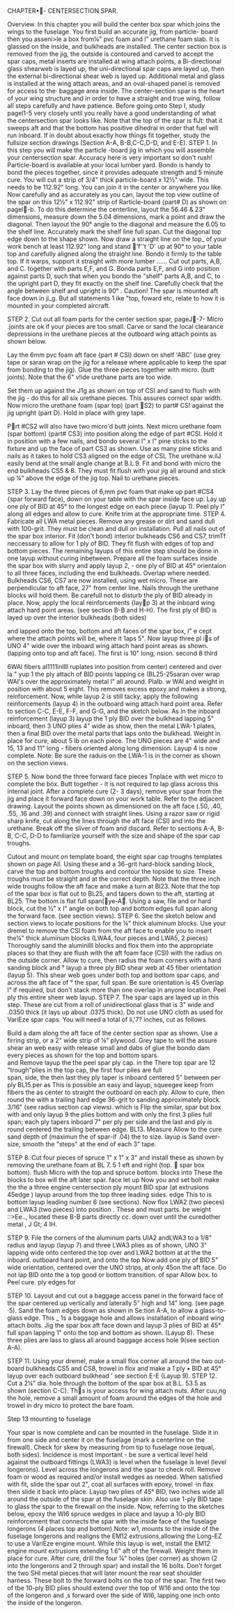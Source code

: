 CHAPTER•􀀟- CENTERSECTION SPAR. 

Overview. In this chapter you will build the 
center box spar which joins the wings to the fuselage. You first build an accurate jig, from particle-
board then you asseni>le a box from¼" pvc foam 
and l" urethane foam slab. It is glassed on the inside, and bulkheads are installed. The center section box is removed from the jig, the outside 
is contoured and carved to accept the spar caps, 
metal inserts are installed at wing attach points, 
a Bi-directional glass shearweb is layed up, the 
uni-directional spar caps are layed up, then the external bi-directional shear web is layed up. Additional metal and glass is installed at the 
wing attach areas, and an oval-shaped panel is 
removed for access to the· baggage area inside. 
The center-section spar is the heart of your wing structure and in order to have a straight and true wing, follow all steps carefully and have patience. Before going onto Step I, study pagel1-5 very closely until you really have a good understanding of what 
the centersection spar looks like. Note that the 
top of the spar is flJt: that it sweeps aft and 
that the bottom has positive dihedral in order 
that fuel will run inboard. If in doubt about 
exactly how things fit together, study the fullsize section drawings (Section A-A, B-B,C-C,D-D, and 
E-E).
STEP 1. In this step you will make the particle 
-board jig in which you will assemble your centersection spar. Accuracy here is very important so don't
rush! Particle-board is available at your local
lumber yard. Bondo is handy to bond the pieces together, since it provides adequate strength and 
5 minute cure. You will cut a strip of 3/4" thick particle-board x 12½" wide. This needs to be 112.92" long. You can join it in the center or anywhere
you like. Now carefully and as accurately as you
can, layout the top view outline of the spar on
this 12½" x 112.92" strip of Rarticle-board 
{part# D) as shown on pagel􀀴-b. To do this
determine the centerline, layout the 56.46 & 23" dimensions, measure down the 5.04 dimensions, mark 
a point and draw the diagonal. Then layout the
90° angle to the diagonal and measure the 6.05 
to the shelf line. Accurately mark the shelf line 
full span. Cut the diagonal top edge down to the shape shown. Now draw a straight line on the top_ 
of your work bench at least 112.92" 
long and stand 􀀅'f''t 'D' up at 90° to your table 
top and carefully aligned along the straight line. Bondo it firmly to the table top. If it warps, support it straight with more lumber ...... Cut out parts, A,B, and C. together with parts E,F, and G. Bonda parts E,F, and G into position against parts D, such that when you bondo the "shelf" parts A,B, and C, to the upright part D, they fit exactly on the shelf line. Carefully check that the angle between shelf and upright is 90° . Caution! The 
spar is mounted aft face down in ji_g. But all statements 1 ike "top, foward etc, relate to how 
it is mounted in your completed aircraft. 

STEP 2. Cut out all foam parts for the center section spar, pageJ􀁠-7- Micro .joints are ok if your pieces are too small. Carve or sand the local clearance depressions in the urethane pieces at 
the outboard wing attach points as shown below. 

Lay the 6mm pvc foam aft face {part # CSI) down on shelf 'ABC' (use grey tape or saran wrap on the jig for a release where applicable to keep the spar from bonding to the jig). Glue the three pieces together with micro. (butt joints). Note that the 6" v!ide urethane parts are too wide. 

Set them up against the J1g as shown on top of CSI and sand to flush with the jig - do this for all six urethane pieces. This assures correct spar width. Now micro the urethane foam {spar top) (part 􀁇S2) to part# CS! against the jig upright (part D). Hold in place with grey tape. 

P􀁊rt #CS2 will also have two micro'd butt joints. Next micro urethane foam (spar bottom) {part# 
CS3) into position along the edge of part #CSl. 
Hold it in position with a few nails, and bondo several l" x l" pine sticks to the fixture and 
up the face of part CS3 as shown. Use as many 
pine sticks and nails as it takes to hold CS3 aligned on the edge of CSL The urethane w.ilJ easily bend 
at the small angle change at B.L.9. Fit and bond with micro the end bulkheads CS5 & 8. They must 
fit flush with your jig all around and stick up 
¼" above the edge of the jig top. Nail to urethane pieces. 

STEP 3. Lay the three pieces of 6,mm pvc foam 
that make up part #CS4 {spar forward face), down 
on your table with the spar inside face up. Lay 
up one ply of BID at 45° to the longest edge on 
each piece (layup 1). Peel ply l" along all edges 
and allow to cure. Knife trim at the appropriate time. 
STEP 4. Fabricate all LWA metal pieces. Remove 
any grease or dirt and sand dull with 100-grit. 
They must be clean and dull on installation. Pull 
all nails out of the spar box interior. Fit (don't bond) interior bulkheads CS6 and CS7, trimTf neccessary to allow for 1 ply of BID. They fit flush with 
edges of top and bottom pieces. The remaining 
layups of this entire step should be done in one 
layup without curing inbetween. Prepare all the 
foam surfaces inside the spar box with slurry and 
apply layup 2, - one ply of BID at 45° orientaion 
to all three faces, including the end bulkheads. Overlap where needed. Bulkheads CS6, CS7 are now installed, using wet micro. These are perpendicular 
to aft face, 27" from center line. Nails through 
the urethane blocks will hold them. Be carefull 
not to disturb the ply of BID already in place. 
Now, apply the local reinforcements {lay􀁶p 3) at 
the inboard wing attach hard point areas. (see 
section B-B and H-H). The first ply of BID is 
layed up over the interior bulkheads (both sides) 

and lapped onto the top, bottom and aft faces of 
the spar box, l" e cept where the attach points will be, where it 1aps 5". Now layup three pl i􀀃s 
of UNO 4" wide over the inboard wing attach hard point areas as shown. (lapping onto top and aft face). The first is 10" long, nsion. second 8 third 

6WAl fibers al1111inllll ruplates into position from center) centered and over la
" yup 
1 the ply attach of BID points lapping ce (BL25-25saran over wrap WAl's over the approximately metal l" all around. Plalb. w
WAl and weight in position with about 5 eight. This removes  excess epoxy and makes a strong, 
reinforcement.
Now, while layup 2 is still tacky, apply the following reinforcements (layup 4) in the outboard wing attach hard point area. Refer to section C-C, E-E, F-F, and G-G, and the sketch below. As in the inboard reinforcement (layup 3) layup the 1 ply BID over 
the bulkhead lapping 5" inboard, then 3 UNO plies 
4" wide as show, then the metal LWA-1 plates, then 
a final BID over the metal parts that laps onto 
the bulkhead. Weight in place for cure, about 
5 lb on each piece. The UNO pieces are 4" wide 
and 15, 13 and 11" long - fibers oriented along 
long dimension. Layup 4 is now complete. 
Note: Be sure the raduis on the LWA-1 is in the corner as shown on the section views. 

STEP 5. Now bond the three forward face pieces Tnplace with wet micro to complete the box. Butt together - it is not required to lap glass across this internal joint. After a complete cure (2-
3 days), remove your spar from the jig and place 
it forward face down on your work table. Refer 
to the adjacent drawing. Layout the points shown 
as dimensioned on the aft face (.50, .40, .55, 
.16 and .39) and connect with straight lines. Using a razor saw or rigid sharp knife, cut along the lines through the aft face (CSl) and into the urethane. Break off the sliver of foam and discard. Refer to sections A-A, B-B, C-C, D-D to familiarize yourself with the size and shape of the spar cap troughs. 

Cutout and mount on template board, the eight spar cap troughs templates shown on page All. Using these and a 36-grit hard-block sanding block, carve the top and bottom troughs and contour the topside to size. These troughs must be straight and at 
the correct depth. Note that the three inch wide troughs follow the aft face and make a turn at 
Bl23. Note that the top of the spar box is flat 
out to BL25, and tapers down to the aft, starting 
at BL25. The bottom is flat full span(􀀤ye-A􀀸. 
Using a saw, file and or hard block, cut the 
½" x l" angle on both top and bottom edges full 
span along the forward face. (see section views). 
STEP 6. See the sketch below and section views 
to locate positions for the ¼" thick aluminum blocks. Use your dremel to remove the CSl foam from the 
aft face to enable you to insert the¼" thick aluminum blocks (LWA4, four pieces and LWA5, 2 pieces) Thoroughly sand the aluminllll blocks and flox them into the appropriate places so that they are flush with the aft foam face (CSl) with the radius on the outside corner. Allow to cure, then radius the foam corners with a hard sanding block and ° 
layup a three ply BID shear web at 45 fiber orientation (layup 5). This shear web goes under both top 
and bottom spar caps, and across the aft face of 
°
the spar, full span. Be sure orientation is 45 Overlap l" if required, but don't stack more than one overlap in anyone location. Peel ply this 
entire sheer web layup. 
STEP 7. The spar caps are layed up in this step. 
These are cut from a roll of unidirectional glass that is 3" wide and .0350 thick (it lays up about .0375 thick). Do not use UNO cloth as used 
for VariEze spar caps. You will need a total of li,'7? inches, cut as follows. 

Build a dam along the aft face of the center section spar as shown. Use a firring strip, or a 2" wide strip of ¼" plywood. Grey tape to will the assure shear an web easy with release small and dabs of glue the bondo dam every 
pieces as shown for the top and bottom spars.   
and Remove layup the the peel spar ply cap. in the There top spar are 12 "trough"plies
in the top cap, the first four plies are full  
span, side, the then last they ply taper is inboard centered 5" between per ply BL15.per
as This is possible an easy and layup, squeegee keep from fibers the as center to straight the 
outboard on each ply. Allow to cure, then round 
the with a trailing hard edge 36-grit to sanding approximately block. 3/16" (see radius section
cap views). which is Flip the similar, spar but box with and only layup 9 the plies bottom and with only the first 3 plies full span; each ply tapers inboard 7" per ply per side and the last 
and ply is round centered the trailing between edge. BL13. Measure Allow to the cure 
sand depth of (maximun the of spar-if .04) the to size. layup is Sand over-size, smooth 
the "steps" at the end of each 3" tape. 

STEP 8. Cut four pieces of spruce 1" x 1" x 3" and install these as shown by removing the  urethane foam at BL 7. 5 1 eft and right (top. 
􀁄 spar box bottom). flush Micro with the top and spruce bottom. blocks into These the blocks to box will the aft later spar. face let up Now you and set bolt make the the a three engine centersection ply mount BID spar (at extrusions 45edge ) layup around from the top three leading sides. edge This to is bottom layup leading number 6 (see sections). Now flox LWA2 (two 
pieces) and LWA3 (two pieces) into position .
These and must parts. be weight ::>Ee.., located these B-B parts directly cc. down over until the curedother 
metal , J Gt; 4 IH\. 

STEP 9. File the corners of the aluminum parts UIA2 andLWA3 to a 1/8" radius and layup (layup 7) and three LWA3 plies as of shown, UNO 3" lapping wide onto centered the top over and LWA2 bottom 
at at the the inboard. outboard hard point, and onto the top Now add one ply of BID 5" wide orientation, centered over the UNO strips, at only 45on the aft face. Do not lap BID onto the 
a top good or bottom transition. of spar Allow box. to Peel cure. ply edges for 

STEP 10. Layout and cut out a baggage access 
panel in the forward face of the spar centered 
up vertically and laterally 5" high and 14" long. 
(see page ·5). Sand the foam edges down as shown 
in Se:tion A-A, to allow a glass-to-glass edge. This _ 1s a baggage hole and allows installation 
of inboard wing attach bolts. Jig the spar box 
aft face down and layup 3 plies of BID at 45° full span lapping 1" onto the top and bottom 
as shown. (Layup 8). These three plies are 
lass to glass all around baggage access hole 
9(see section A-A). 

STEP 11. Using your dremel, make a small flox corner all around the two out-board bulkheads CS5 and CS8, trowel in flox and make a 1 ply • BID at 45° layup over each outboard bulkhead ' see section E-E (Layup 9). 
STEP 12. Cut a 2¼" dia. hole through the bottom of the spar box at B.L. 53.5 as shown (section C-C). Th􀀚s is your access for wing attach nuts. After cuu,ng the hole, remove a small amount of foam around the edges of the hole and trowel in dry micro to protect the bare foam. 

Step 13 mounting to fuselage 

Your spar is now complete and can be mounted in the fuselage. Slide it in from one side and center it on the fuselage (mark a centerline on the firewall). Check for skew by measuring from tip to fuselage nose (equal, both sides). Incidence is most important - be sure 
a vertical level held against the outboard fittings (LWA3) is level when the fuselage is level (level longerons). Level across the longerons and the spar to check roll. Remove foam or wood as required and/or install wedges as needed. When satisfied with fit, slide 
the spar out 2", coat all surfaces with epoxy, trowel ·in flax then slide it back into place. Layup two plies of 45° BID, two inches wide all around the outside of the spar at the fuselage skin. Also use 1-ply BID tape to glass the spar to the firewall on the inside. Now, referring to the sketches below, epoxy the WI6 spruce wedges 
in place and layup a 10-ply BID reinforcement that connects the 
spar with the inside face of the fuselage longerons (4 places top and bottom) Note: w1, mounts to the inside of the fuselage longerons and realigns the EM12 extrusions,allowing the Long-EZ to use a VariEze engine mount. While this layup is wet, install the EM12 engine mount extrusions extending 1.6" aft of the firewall. Weight them in place for cure. After cure, drill the four ¼" holes (per corner) as shown (2 into the longerons and 2 through spar) 
and install the 16 bolts. Don't forget the two SHl metal pieces that will later mount the rear seat shoulder harness. These bolt to the forward bolts on the top of the spar. The first two of tbe 10-ply BID plies should extend over the top of W16 and onto the top of the longeron and ,s forward over the side of WI6, lapping one inch 
onto the inside of the longeron. 
